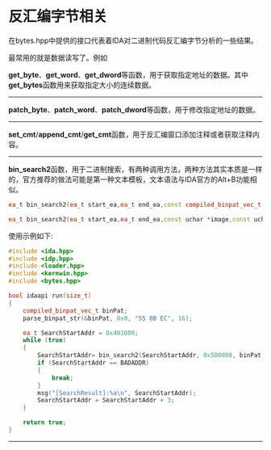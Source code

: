 # 反汇编字节相关

在bytes.hpp中提供的接口代表着IDA对二进制代码反汇编字节分析的一些结果。



最常用的就是数据读写了。例如

**get_byte**、**get_word**、**get_dword**等函数，用于获取指定地址的数据。其中**get_bytes**函数用来获取指定大小的连续数据。

------

**patch_byte**、**patch_word**、**patch_dword**等函数，用于修改指定地址的数据。

------

**set_cmt**/**append_cmt**/**get_cmt**函数，用于反汇编窗口添加注释或者获取注释内容。

------

**bin_search2**函数，用于二进制搜索，有两种调用方法，两种方法其实本质是一样的，官方推荐的做法可能是第一种文本模板，文本语法与IDA官方的Alt+B功能相似。

```c++
ea_t bin_search2(ea_t start_ea,ea_t end_ea,const compiled_binpat_vec_t &data,int flags);

ea_t bin_search2(ea_t start_ea,ea_t end_ea,const uchar *image,const uchar *mask,size_t len,int flags);
```

使用示例如下:

```c++
#include <ida.hpp>
#include <idp.hpp>
#include <loader.hpp>
#include <kernwin.hpp>
#include <bytes.hpp>

bool idaapi run(size_t)
{
	compiled_binpat_vec_t binPat;
	parse_binpat_str(&binPat, 0x0, "55 8B EC", 16);

	ea_t SearchStartAddr = 0x401000;
	while (true)
	{
		SearchStartAddr= bin_search2(SearchStartAddr, 0x500000, binPat, 0x0);
		if (SearchStartAddr == BADADDR)
		{
			break;
		}
		msg("[SearchResult]:%a\n", SearchStartAddr);
		SearchStartAddr = SearchStartAddr + 3;
	}

	return true;
}
```

------

